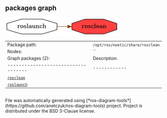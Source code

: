 <!--
File was automatically generated using 'ros-diagram-tools' project.
Project is distributed under the BSD 3-Clause license.
-->

## packages graph

[![rosclean](rosclean.png "rosclean")](rosclean.png)

|     |     |
| --- | --- |
| Package path: | `/opt/ros/noetic/share/rosclean` |
| Nodes: | `` |
| Graph packages (2): | Description: |
| ----------------------------------- | ------------ |
| [`rosclean`](rosclean.html) |  |
| [`roslaunch`](roslaunch.html) |  |


</br>
File was automatically generated using [*ros-diagram-tools*](https://github.com/anetczuk/ros-diagram-tools) project.
Project is distributed under the BSD 3-Clause license.
